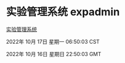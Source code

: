 # 实验管理系统 expadmin
[实验管理系统](http://59.174.8.172:56808/expadmin-782313d2-e1b1-4ea7-932e-3a55e6a1a4d0/)

2022年 10月 17日 星期一 06:50:03 CST

2022年 10月 16日 星期日 22:50:03 GMT
